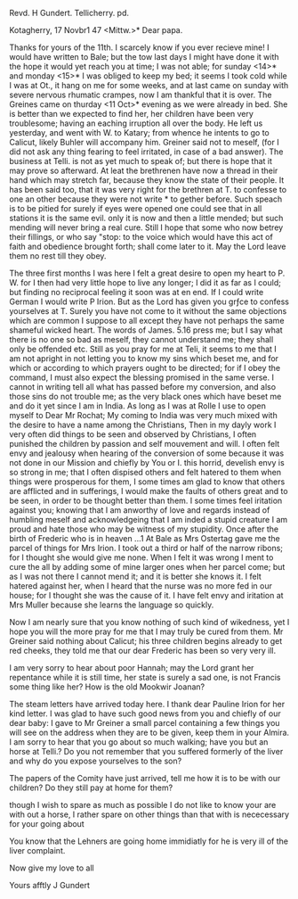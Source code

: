 Revd. H Gundert. Tellicherry. pd.

 Kotagherry, 17 Novbr1 47
 <Mittw.>*
Dear papa.

Thanks for yours of the 11th. I scarcely know if you ever recieve mine! I would have written to Bale; but the tow last days I might have done it with the hope it would yet reach you at time; I was not able; for sunday <14>* and monday <15>* I was obliged to keep my bed; it seems I took cold while I was at Ot., it hang on me for some weeks, and at last came on sunday with severe nervous rhumatic crampes, now I am thankful that it is over. The Greines came on thurday <11 Oct>* evening as we were already in bed. She is better than we expected to find her, her children have been very troublesome; having an eaching irruption all over the body. He left us yesterday, and went with W. to Katary; from whence he intents to go to Calicut, likely Buhler will accompany him. Greiner said not to meself, (for I did not ask any thing fearing to feel irritated, in case of a bad answer). The business at Telli. is not as yet much to speak of; but there is hope that it may prove so afterward. At leat the brethrenen have now a thread in their hand which may stretch far, because they know the state of their people. It has been said too, that it was very right for the brethren at T. to confesse to one an other because they were not write <right>* to gether before. Such speach is to be pitied for surely if eyes were opened one could see that in all stations it is the same evil. only it is now and then a little mended; but such mending will never bring a real cure. Still I hope that some who now betrey their fillings, or who say "stop: to the voice which would have this act of faith and obedience brought forth; shall come later to it. May the Lord leave them no rest till they obey.

The three first months I was here I felt a great desire to open my heart to P. W. for I then had very little hope to live any longer; I did it as far as I could; but finding no reciprocal feeling it soon was at en end. If I could write German I would write P Irion. But as the Lord has given you grƒce to confess yourselves at T. Surely you have not come to it without the same objections which are common I suppose to all except they have not perhaps the same shameful wicked heart. The words of James. 5.16 press me; but I say what there is no one so bad as meself, they cannot understand me; they shall only be offended etc. Still as you pray for me at Teli, it seems to me that I am not apright in not letting you to know my sins which beset me, and for which or according to which prayers ought to be directed; for if I obey the command, I must also expect the blessing promised in the same verse. I cannot in writing tell all what has passed before my conversion, and also those sins do not trouble me; as the very black ones which have beset me and do it yet since I am in India. As long as I was at Rolle I use to open myself to Dear Mr Rochat; My coming to India was very much mixed with the desire to have a name among the Christians, Then in my dayly work I very often did things to be seen and observed by Christians, I often punished the children by passion and self mouvement and will. I often felt envy and jealousy when hearing of the conversion of some because it was not done in our Mission and chiefly by You or I. this horrid, develish envy is so strong in me; that I often dispised others and felt hatered to them when things were prosperous for them, I some times am glad to know that others are afflicted and in sufferings, I would make the faults of others great and to be seen, in order to be thought better than them. I some times feel iritation against you; knowing that I am anworthy of love and regards instead of humbling meself and acknowledgeing that I am inded a stupid creature I am proud and hate those who may be witness of my stupidity. Once after the birth of Frederic who is in heaven ...1 At Bale as Mrs Ostertag gave me the parcel of things for Mrs Irion. I took out a third or half of the narrow ribons; for I thought she would give me none. When I felt it was wrong I ment to cure the all by adding some of mine larger ones when her parcel come; but as I was not there I cannot mend it; and it is better she knows it. I felt hatered against her, when I heard that the nurse was no more fed in our house; for I thought she was the cause of it. I have felt envy and iritation at Mrs Muller because she learns the language so quickly.

Now I am nearly sure that you know nothing of such kind of wikedness, yet I hope you will the more pray for me that I may truly be cured from them. 
Mr Greiner said nothing about Calicut; his three children begins already to get red cheeks, they told me that our dear Frederic has been so very very ill.

I am very sorry to hear about poor Hannah; may the Lord grant her repentance while it is still time, her state is surely a sad one, is not Francis some thing like her? How is the old Mookwir Joanan?

The steam letters have arrived today here. I thank dear Pauline Irion for her kind letter. I was glad to have such good news from you and chiefly of our dear baby: I gave to Mr Greiner a small parcel containing a few things you will see on the address when they are to be given, keep them in your Almira. I am sorry to hear that you go about so much walking; have you but an horse at Telli.? Do you not remember that you suffered formerly of the liver and why do you expose yourselves to the son?

The papers of the Comity have just arrived, tell me how it is to be with our children? Do they still pay at home for them?

though I wish to spare as much as possible I do not like to know your are with out a horse, I rather spare on other things than that with is nececessary for your going about

You know that the Lehners are going home immidiatly for he is very ill of the liver complaint.

Now give my love to all

 Yours afftly
 J Gundert

